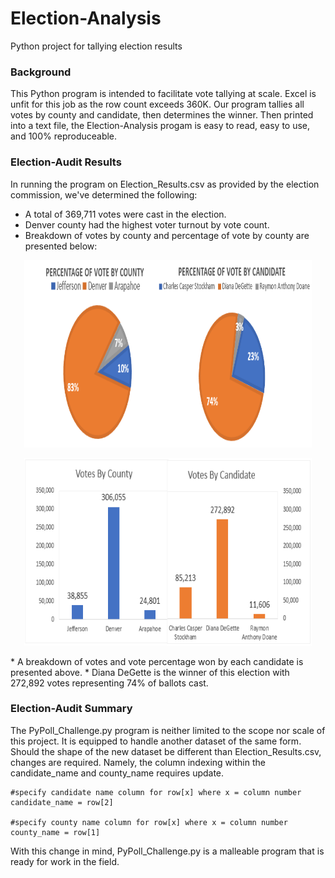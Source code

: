 # Election-Analysis
Python project for tallying election results
### Background
This Python program is intended to facilitate vote tallying at scale. Excel is unfit for this job as the row count exceeds 360K. Our program tallies all votes by county and candidate, then determines the winner. Then printed into a text file, the Election-Analysis progam is easy to read, easy to use, and 100% reproduceable.

### Election-Audit Results
In running the program on Election_Results.csv as provided by the election commission, we've determined the following:
* A total of 369,711 votes were cast in the election.
* Denver county had the highest voter turnout by vote count.
* Breakdown of votes by county and percentage of vote by county are presented below:
<p align="center">
  <img width="460" height="300" src="https://github.com/DenverSherman/Election-Analysis/blob/master/resources/Voter_Breakdown.png">
</p>
<p align="center">
  <img width="460" height="300" src="https://github.com/DenverSherman/Election-Analysis/blob/master/resources/Total_Vote_Breakdown.png">
</p>
* A breakdown of votes and vote percentage won by each candidate is presented above.
* Diana DeGette is the winner of this election with 272,892 votes representing 74% of ballots cast.

### Election-Audit Summary
The PyPoll_Challenge.py program is neither limited to the scope nor scale of this project. It is equipped to handle another dataset of the same form. Should the shape of the new dataset be different than Election_Results.csv, changes are required. Namely, the column indexing within the candidate_name and county_name requires update.
```
#specify candidate name column for row[x] where x = column number
candidate_name = row[2]

#specify county name column for row[x] where x = column number
county_name = row[1]
```
With this change in mind, PyPoll_Challenge.py is a malleable program that is ready for work in the field.
